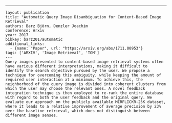 ---
    layout: publication
    title: "Automatic Query Image Disambiguation for Content-Based Image Retrieval"
    authors: Barz Björn, Denzler Joachim
    conference: Arxiv
    year: 2017
    bibkey: barz2017automatic
    additional_links:
      - {name: "Paper", url: "https://arxiv.org/abs/1711.00953"}
    tags: ['ARXIV', 'Image Retrieval', 'TOM']
    ---
    Query images presented to content-based image retrieval systems often have various different interpretations, making it difficult to identify the search objective pursued by the user. We propose a technique for overcoming this ambiguity, while keeping the amount of required user interaction at a minimum. To achieve this, the neighborhood of the query image is divided into coherent clusters from which the user may choose the relevant ones. A novel feedback integration technique is then employed to re-rank the entire database with regard to both the user feedback and the original query. We evaluate our approach on the publicly available MIRFLICKR-25K dataset, where it leads to a relative improvement of average precision by 23% over the baseline retrieval, which does not distinguish between different image senses.